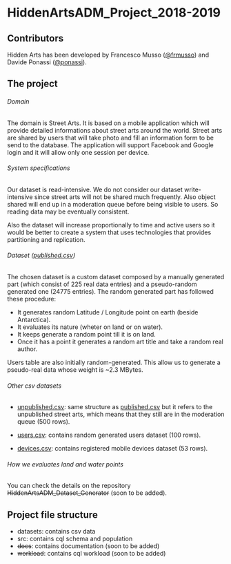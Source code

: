 # HiddenArtsADM_Project_2018-2019
## Contributors
Hidden Arts has been developed by Francesco Musso ([@frmusso](https://github.com/frmusso)) and Davide Ponassi ([@ponassi](https://github.com/ponassi)).

## The project
###### Domain
The domain is Street Arts. It is based on a mobile application which will provide detailed informations about street arts around the world. Street arts are shared by users that will take photo and fill an information form to be send to the database. The application will support Facebook and Google login and it will allow only one session per device.

###### System specifications
Our dataset is read-intensive. We do not consider our dataset write-intensive since street arts will not be shared much frequently. Also object shared will end up in a moderation queue before being visible to users. So reading data may be eventually consistent.

Also the dataset will increase proportionally to time and active users so it would be better to create a system that uses technologies that provides partitioning and replication.

###### Dataset ([published.csv](/datasets/published.csv))
The chosen dataset is a custom dataset composed by a manually generated part (which consist of 225 real data entries) and a pseudo-random generated one (24775 entries). The random generated part has followed these procedure:

- It generates random Latitude / Longitude point on earth (beside Antarctica).
- It evaluates its nature (wheter on land or on water).
- It keeps generate a random point till it is on land.
- Once it has a point it generates a random art title and take a random real author.

Users table are also initially random-generated.
This allow us to generate a pseudo-real data whose weight is ~2.3 MBytes.

###### Other csv datasets

- [unpublished.csv](/datasets/unpublished.csv): same structure as [published.csv](/datasets/published.csv) but it refers to the unpublished street arts, which means that they still are in the moderation queue (500 rows).

- [users.csv](/datasets/users.csv): contains random generated users dataset (100 rows).

- [devices.csv](/datasets/devices.csv): contains registered mobile devices dataset (53 rows).

###### How we evaluates land and water points
You can check the details on the repository ~~HiddenArtsADM_Dataset_Generator~~ (soon to be added).

## Project file structure
- datasets: contains csv data
- src: contains cql schema and population
- ~~docs~~: contains documentation (soon to be added)
- ~~workload~~: contains cql workload (soon to be added)
